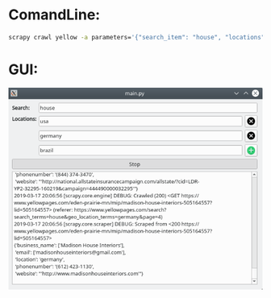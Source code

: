 # ComandLine:

```bash
scrapy crawl yellow -a parameters='{"search_item": "house", "locations": ["usa", "germany", "brazil"]}'
```  

# GUI:

  ![](screenshot.png) 